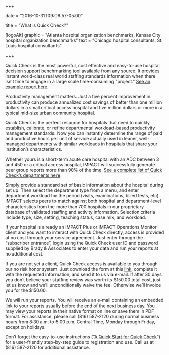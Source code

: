 +++

date = "2016-10-31T09:06:57-05:00"

title = "What is Quick Check?"

[logoAlt]
  graphic = "Atlanta hospital organization benchmarks, Kansas City hospital organization benchmarks"
  text = "Chicago hospital consultants, St. Louis hospital consultants"

+++

Quick Check is the most powerful, cost effective and easy-to-use hospital decision support benchmarking tool available from any source. It provides instant world-class real world staffing standards information when there isn’t time to engage in a large scale time-consuming "project." <a href="http://www.profileaccess.com/HRC/ReportView.jsp?Request=727463" target="_blank">See an example report here</a>.

Productivity management matters. Just a five percent improvement in productivity can produce annualized cost savings of better than one million dollars in a small critical access hospital and five million dollars or more in a typical mid-size urban community hospital.

Quick Check is the perfect resource for hospitals that need to quickly establish, calibrate, or refine departmental workload-based productivity management standards. Now you can instantly determine the range of paid and productive hours per unit of service actually used in leaner, well-managed departments with similar workloads in hospitals that share your institution’s characteristics.

Whether yours is a short-term acute care hospital with an ADC between 3 and 450 or a critical access hospital, IMPACT will successfully generate peer group reports more than 90% of the time. <a href="http://www.bradyinc.com/pdfs/Quick%20Check%20Department%20List.pdf" target="_blank">See a complete list of Quick Check’s departments here</a>.

Simply provide a standard set of basic information about the hospital during set up. Then select the department type from a menu, and enter department workload for the period (visits, examinations, billed tests, etc). IMPACT selects peers to match against both hospital and department-level characteristics from the more than 700 hospitals in our proprietary database of validated staffing and activity information. Selection criteria include type, size, setting, teaching status, case mix, and workload.

If your hospital is already an IMPACT Plus or IMPACT Operations Monitor client and you want to interact with Quick Check directly, access is provided at no cost through your service agreement. Just enter through the “subscriber entrance”, login using the Quick Check user ID and password supplied by Brady &amp; Associates to enter your data and run your reports at no additional cost.

If you are not yet a client, Quick Check access is available to you through our no risk honor system.  Just download the form at this <a href="http://bradyinc.com/pdfs/IMPACT%20Quick%20Check%20Data%20Input%20Template.xlsx" target="_blank">link</a>, complete it with the requested information, and send it to us via e-mail. If after 30 days you don’t believe your staffing review was worth its $150.00 total cost, just let us know and we’ll unconditionally waive the fee. Otherwise we’ll invoice you for the $150.00.

We will run your reports. You will receive an e-mail containing an embedded link to your reports usually before the end of the next business day. You may view your reports in their native format on line or save them in PDF format. For assistance, please call (816) 587-2120 during normal business hours from 8:30 a.m. to 5:00 p.m. Central Time, Monday through Friday, except on holidays.

Don’t forget the easy-to-use instructions (“<a href="http://www.bradyinc.com/pdfs/A%20Quick%20Start%20for%20Quick%20Check.pdf" target="_blank">A Quick Start for Quick Check</a>“) for a user-friendly step-by-step guide to registration and use. Call us at (816) 587-2120 for additional assistance.
